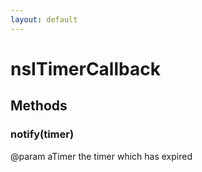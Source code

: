 ```yaml
---
layout: default
---
```


# nsITimerCallback #

## Methods ##

### notify(timer) ###
  
@param aTimer the timer which has expired  
  
